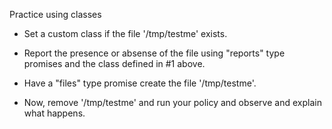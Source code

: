 Practice using classes

* Set a custom class if the file '/tmp/testme' exists.

* Report the presence or absense of the file using "reports" type promises and the class defined in #1 above.

* Have a "files" type promise create the file '/tmp/testme'.

* Now, remove '/tmp/testme' and run your policy and observe and explain what happens.
